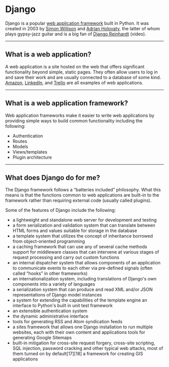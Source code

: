 # Django

Django is a popular [web application framework](https://www.fullstackpython.com/web-frameworks.html) built in Python. It was created in 2003 by [Simon Willison](https://en.wikipedia.org/wiki/Simon_Willison) and [Adrian Holovaty](https://en.wikipedia.org/wiki/Adrian_Holovaty), the latter of whom plays gypsy-jazz guitar and is a big fan of [Django Reinhardt](https://www.youtube.com/watch?v=PQhTpgicdx4) (video).

------

## What is a web application?

A web application is a site hosted on the web that offers significant functionality beyond simple, static pages. They often allow users to log in and save their work and are usually connected to a database of some kind. [Amazon](http://amazon.com), [LinkedIn](http://linkedin.com), and [Trello](http://trello.com) are all examples of web applications.

------

## What is a web application framework?

Web application frameworks make it easier to write web applications by providing simple ways to build common functionality including the following:

- Authentication
- Routes
- Models
- Views/templates
- Plugin architecture

------

## What does Django do for me?

The Django framework follows a “batteries included” philosophy. What this means is that the functions common to web applications are built-in to the framework rather than requiring external code (usually called plugins).

Some of the features of Django include the following:

- a lightweight and standalone web server for development and testing
- a form serialization and validation system that can translate between HTML forms and values suitable for storage in the database
- a template system that utilizes the concept of inheritance borrowed from object-oriented programming
- a caching framework that can use any of several cache methods
support for middleware classes that can intervene at various stages of request processing and carry out custom functions
- an internal dispatcher system that allows components of an application to communicate events to each other via pre-defined signals (often called “hooks” in other frameworks)
- an internationalization system, including translations of Django's own components into a variety of languages
- a serialization system that can produce and read XML and/or JSON representations of Django model instances
- a system for extending the capabilities of the template engine
an interface to Python's built in unit test framework
- an extensible authentication system
- the dynamic administrative interface
- tools for generating RSS and Atom syndication feeds
- a sites framework that allows one Django installation to run multiple websites, each with their own content and applications
tools for generating Google Sitemaps
- built-in mitigation for cross-site request forgery, cross-site scripting, SQL injection, password cracking and other typical web attacks, most of them turned on by default[17][18]
a framework for creating GIS applications
